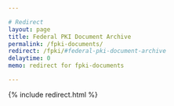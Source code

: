 ```yaml
---

# Redirect
layout: page
title: Federal PKI Document Archive
permalink: /fpki-documents/
redirect: /fpki/#federal-pki-document-archive 
delaytime: 0
memo: redirect for fpki-documents

---
```


{% include redirect.html %}

